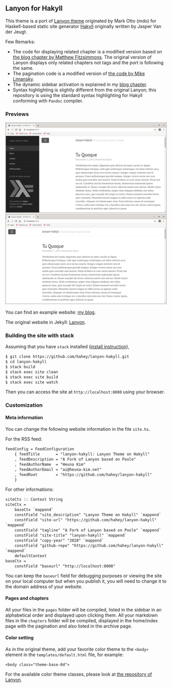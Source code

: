 ## Lanyon for Hakyll

This theme is a port of [Lanyon theme](https://github.com/poole/lanyon) originated by Mark Otto (mdo)
for Haskell-based static site generator [Hakyll](https://jaspervdj.be/hakyll/) originally written by Jasper Van der Jeugt.

Few Remarks:

- The code for displaying related chapter is a modified version based on [the blog chapter by Matthew Fitzsimmons](https://www.fitzsimmons.io/chapters/tricks-with-tags-in-hakyll).
The original version of Lanyon displays only related chapters not tags and the port is following the same.
- The pagination code is a modified version of [the code by Mike Limansky](https://github.com/limansky/limansky_me/blob/master/src/site.hs).
- The dynamic sidebar activation is explained in my [blog chapter](https://heuna-kim.net/chapters/2020-11-19-Hakyll-Sidebar-Activation.html).
- Syntax highlighting is slightly different from the original Lanyon; this repository is using the standard syntax highlighting for Hakyll conforming with `Pandoc` compiler.

### Previews

![Preview](https://github.com/hahey/lanyon-hakyll/blob/main/previews/index-sidebar.png?raw=true)
![Preview](https://github.com/hahey/lanyon-hakyll/blob/main/previews/index.png?raw-true)

You can find an example website: [my blog](https://heuna-kim.net).

The original website in Jekyll: [Lanyon](https://lanyon.getpoole.com/).

### Building the site with stack
Assuming that you have `stack` installed ([install instruction](https://docs.haskellstack.org/en/stable/install_and_upgrade/)),
```
$ git clone https://github.com/hahey/lanyon-hakyll.git
$ cd lanyon-hakyll
$ stack build
$ stack exec site clean
$ stack exec site build
$ stack exec site watch
```
Then you can access the site at `http://localhost:8000` using your browser.

### Customization

#### Meta information
You can change the following website information in the file `site.hs`.

For the RSS feed:
```
feedConfig = FeedConfiguration
    { feedTitle       = "lanyon-hakyll: Lanyon Theme on Hakyll"
    , feedDescription = "A Fork of Lanyon based on Poole"
    , feedAuthorName  = "Heuna Kim"
    , feedAuthorEmail = "ai@heuna-kim.net"
    , feedRoot        = "https://github.com/hahey/lanyon-hakyll"
    }
```
For other informations:
```
siteCtx :: Context String
siteCtx =
    baseCtx `mappend`
    constField "site_description" "Lanyon Theme on Hakyll" `mappend`
    constField "site-url" "https://github.com/hahey/lanyon-hakyll" `mappend`
    constField "tagline" "A Fork of Lanyon based on Poole" `mappend`
    constField "site-title" "lanyon-hakyll" `mappend`
    constField "copy-year" "2020" `mappend`
    constField "github-repo" "https://github.com/hahey/lanyon-hakyll" `mappend`
    defaultContext
baseCtx =
    constField "baseurl" "http://localhost:8000"
```

You can keep the `baseurl` field for debugging purposes or viewing the site on your local computer but when you publish it, you will need to change it to the domain address of your website.

#### Pages and chapters
All your files in the `pages` folder will be compiled, listed in the sidebar in an alphabetical order and displayed upon clicking them.
All your markdown files in the `chapters` folder will be compiled, displayed in the home/index page with the pagination and also listed in the archive page.

#### Color setting
As in the original theme, add your favorite color theme to the `<body>` element in the `templates/default.html` file, for example:
```
<body class="theme-base-0d">
```
For the available color theme classes, please look at [the repository of Lanyon](https://github.com/poole/lanyon#themes).
